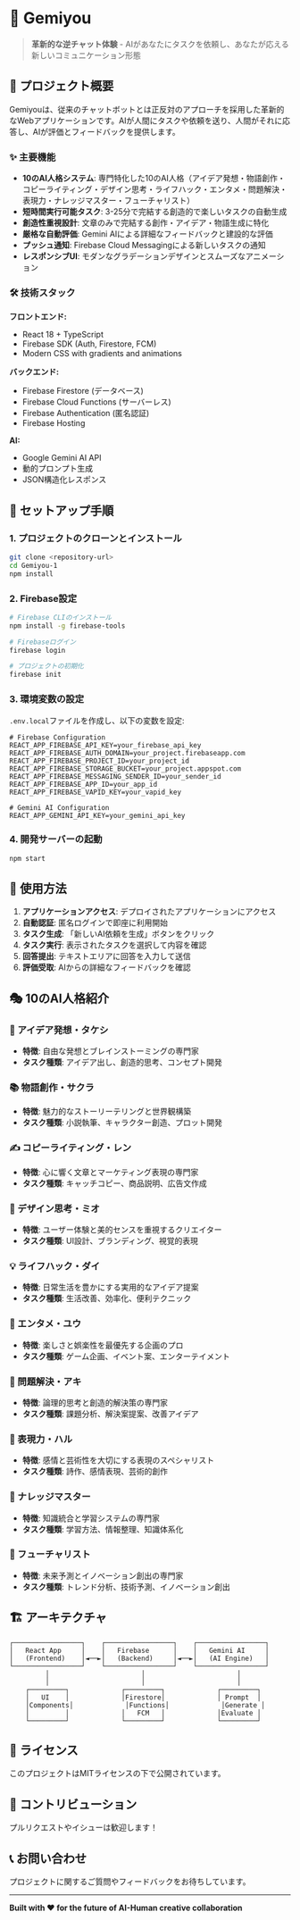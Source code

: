 # 🧠 Gemiyou

> **革新的な逆チャット体験** - AIがあなたにタスクを依頼し、あなたが応える新しいコミュニケーション形態

## 🎯 プロジェクト概要

Gemiyouは、従来のチャットボットとは正反対のアプローチを採用した革新的なWebアプリケーションです。AIが人間にタスクや依頼を送り、人間がそれに応答し、AIが評価とフィードバックを提供します。

### ✨ 主要機能

- **10のAI人格システム**: 専門特化した10のAI人格（アイデア発想・物語創作・コピーライティング・デザイン思考・ライフハック・エンタメ・問題解決・表現力・ナレッジマスター・フューチャリスト）
- **短時間実行可能タスク**: 3-25分で完結する創造的で楽しいタスクの自動生成
- **創造性重視設計**: 文章のみで完結する創作・アイデア・物語生成に特化
- **厳格な自動評価**: Gemini AIによる詳細なフィードバックと建設的な評価
- **プッシュ通知**: Firebase Cloud Messagingによる新しいタスクの通知
- **レスポンシブUI**: モダンなグラデーションデザインとスムーズなアニメーション

### 🛠️ 技術スタック

**フロントエンド:**
- React 18 + TypeScript
- Firebase SDK (Auth, Firestore, FCM)
- Modern CSS with gradients and animations

**バックエンド:**
- Firebase Firestore (データベース)
- Firebase Cloud Functions (サーバーレス)
- Firebase Authentication (匿名認証)
- Firebase Hosting

**AI:**
- Google Gemini AI API
- 動的プロンプト生成
- JSON構造化レスポンス

## 🚀 セットアップ手順

### 1. プロジェクトのクローンとインストール

```bash
git clone <repository-url>
cd Gemiyou-1
npm install
```

### 2. Firebase設定

```bash
# Firebase CLIのインストール
npm install -g firebase-tools

# Firebaseログイン
firebase login

# プロジェクトの初期化
firebase init
```

### 3. 環境変数の設定

`.env.local`ファイルを作成し、以下の変数を設定:

```env
# Firebase Configuration
REACT_APP_FIREBASE_API_KEY=your_firebase_api_key
REACT_APP_FIREBASE_AUTH_DOMAIN=your_project.firebaseapp.com
REACT_APP_FIREBASE_PROJECT_ID=your_project_id
REACT_APP_FIREBASE_STORAGE_BUCKET=your_project.appspot.com
REACT_APP_FIREBASE_MESSAGING_SENDER_ID=your_sender_id
REACT_APP_FIREBASE_APP_ID=your_app_id
REACT_APP_FIREBASE_VAPID_KEY=your_vapid_key

# Gemini AI Configuration
REACT_APP_GEMINI_API_KEY=your_gemini_api_key
```

### 4. 開発サーバーの起動

```bash
npm start
```

## 📱 使用方法

1. **アプリケーションアクセス**: デプロイされたアプリケーションにアクセス
2. **自動認証**: 匿名ログインで即座に利用開始
3. **タスク生成**: 「新しいAI依頼を生成」ボタンをクリック
4. **タスク実行**: 表示されたタスクを選択して内容を確認
5. **回答提出**: テキストエリアに回答を入力して送信
6. **評価受取**: AIからの詳細なフィードバックを確認

## 🎭 10のAI人格紹介

### 🎡 アイデア発想・タケシ
- **特徴**: 自由な発想とブレインストーミングの専門家
- **タスク種類**: アイデア出し、創造的思考、コンセプト開発

### 📚 物語創作・サクラ
- **特徴**: 魅力的なストーリーテリングと世界観構築
- **タスク種類**: 小説執筆、キャラクター創造、プロット開発

### ✍️ コピーライティング・レン
- **特徴**: 心に響く文章とマーケティング表現の専門家
- **タスク種類**: キャッチコピー、商品説明、広告文作成

### 🎨 デザイン思考・ミオ
- **特徴**: ユーザー体験と美的センスを重視するクリエイター
- **タスク種類**: UI設計、ブランディング、視覚的表現

### 💡 ライフハック・ダイ
- **特徴**: 日常生活を豊かにする実用的なアイデア提案
- **タスク種類**: 生活改善、効率化、便利テクニック

### 🎪 エンタメ・ユウ
- **特徴**: 楽しさと娯楽性を最優先する企画のプロ
- **タスク種類**: ゲーム企画、イベント案、エンターテイメント

### 🔧 問題解決・アキ
- **特徴**: 論理的思考と創造的解決策の専門家
- **タスク種類**: 課題分析、解決案提案、改善アイデア

### 🌟 表現力・ハル
- **特徴**: 感情と芸術性を大切にする表現のスペシャリスト
- **タスク種類**: 詩作、感情表現、芸術的創作

### 🧠 ナレッジマスター
- **特徴**: 知識統合と学習システムの専門家
- **タスク種類**: 学習方法、情報整理、知識体系化

### 🔮 フューチャリスト
- **特徴**: 未来予測とイノベーション創出の専門家
- **タスク種類**: トレンド分析、技術予測、イノベーション創出

## 🏗️ アーキテクチャ

```
┌─────────────────┐    ┌─────────────────┐    ┌─────────────────┐
│   React App     │    │   Firebase      │    │   Gemini AI     │
│   (Frontend)    │◄──►│   (Backend)     │◄──►│   (AI Engine)   │
└─────────────────┘    └─────────────────┘    └─────────────────┘
         │                       │                       │
         │                       │                       │
    ┌─────────┐             ┌─────────┐             ┌─────────┐
    │   UI    │             │Firestore│             │ Prompt  │
    │Components│             │Functions│             │Generate │
    │         │             │   FCM   │             │Evaluate │
    └─────────┘             └─────────┘             └─────────┘
```

## 📄 ライセンス

このプロジェクトはMITライセンスの下で公開されています。

## 🤝 コントリビューション

プルリクエストやイシューは歓迎します！

## 📞 お問い合わせ

プロジェクトに関するご質問やフィードバックをお待ちしています。

---

**Built with ❤️ for the future of AI-Human creative collaboration**

